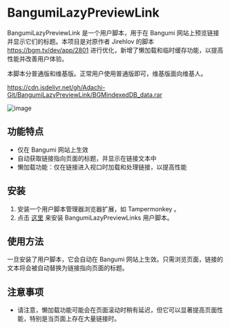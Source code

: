 # BangumiLazyPreviewLink

BangumiLazyPreviewLink 是一个用户脚本，用于在 Bangumi 网站上预览链接并显示它们的标题。本项目是对原作者 Jirehlov 的脚本 https://bgm.tv/dev/app/2801 进行优化，新增了懒加载和临时缓存功能，以提高性能并改善用户体验。

本脚本分普通版和维基版。正常用户使用普通版即可，维基版面向维基人。

https://cdn.jsdelivr.net/gh/Adachi-Git/BangumiLazyPreviewLink/BGMindexedDB_data.rar

![image](https://i0.hdslb.com/bfs/article/702352ea3d7da0b48f5ad70e781fd9ad156840496.png)

## 功能特点
- 仅在 Bangumi 网站上生效
- 自动获取链接指向页面的标题，并显示在链接文本中
- 懒加载功能：仅在链接进入视口时加载和处理链接，以提高性能

## 安装

1. 安装一个用户脚本管理器浏览器扩展，如 Tampermonkey 。
2. 点击 [这里](https://update.greasyfork.org/scripts/487090/BangumiLazyPreviewLink.user.js) 来安装 BangumiLazyPreviewLinks 用户脚本。

## 使用方法

一旦安装了用户脚本，它会自动在 Bangumi 网站上生效。只需浏览页面，链接的文本将会被自动替换为链接指向页面的标题。

## 注意事项

- 请注意，懒加载功能可能会在页面滚动时稍有延迟，但它可以显著提高页面性能，特别是当页面上存在大量链接时。
